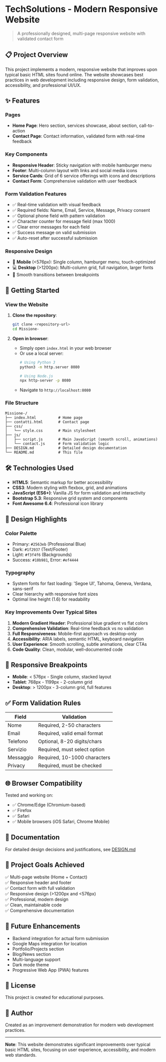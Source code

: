# TechSolutions - Modern Responsive Website

> A professionally designed, multi-page responsive website with validated contact form

## 📋 Project Overview

This project implements a modern, responsive website that improves upon typical basic HTML sites found online. The website showcases best practices in web development including responsive design, form validation, accessibility, and professional UI/UX.

## ✨ Features

### Pages
- **Home Page**: Hero section, services showcase, about section, call-to-action
- **Contact Page**: Contact information, validated form with real-time feedback

### Key Components
- **Responsive Header**: Sticky navigation with mobile hamburger menu
- **Footer**: Multi-column layout with links and social media icons
- **Service Cards**: Grid of 6 service offerings with icons and descriptions
- **Contact Form**: Comprehensive validation with user feedback

### Form Validation Features
- ✅ Real-time validation with visual feedback
- ✅ Required fields: Name, Email, Service, Message, Privacy consent
- ✅ Optional phone field with pattern validation
- ✅ Character counter for message field (max 1000)
- ✅ Clear error messages for each field
- ✅ Success message on valid submission
- ✅ Auto-reset after successful submission

### Responsive Design
- 📱 **Mobile** (<576px): Single column, hamburger menu, touch-optimized
- 💻 **Desktop** (>1200px): Multi-column grid, full navigation, larger fonts
- 🎨 Smooth transitions between breakpoints

## 🚀 Getting Started

### View the Website

1. **Clone the repository**:
   ```bash
   git clone <repository-url>
   cd Missione-
   ```

2. **Open in browser**:
   - Simply open `index.html` in your web browser
   - Or use a local server:
     ```bash
     # Using Python 3
     python3 -m http.server 8080
     
     # Using Node.js
     npx http-server -p 8080
     ```
   - Navigate to `http://localhost:8080`

### File Structure
```
Missione-/
├── index.html          # Home page
├── contatti.html       # Contact page
├── css/
│   └── style.css       # Main stylesheet
├── js/
│   ├── script.js       # Main JavaScript (smooth scroll, animations)
│   └── contact.js      # Form validation logic
├── DESIGN.md           # Detailed design documentation
└── README.md           # This file
```

## 🛠 Technologies Used

- **HTML5**: Semantic markup for better accessibility
- **CSS3**: Modern styling with flexbox, grid, and animations
- **JavaScript (ES6+)**: Vanilla JS for form validation and interactivity
- **Bootstrap 5.3**: Responsive grid system and components
- **Font Awesome 6.4**: Professional icon library

## 🎨 Design Highlights

### Color Palette
- Primary: `#2563eb` (Professional Blue)
- Dark: `#1f2937` (Text/Footer)
- Light: `#f3f4f6` (Backgrounds)
- Success: `#10b981`, Error: `#ef4444`

### Typography
- System fonts for fast loading: 'Segoe UI', Tahoma, Geneva, Verdana, sans-serif
- Clear hierarchy with responsive font sizes
- Optimal line height (1.6) for readability

### Key Improvements Over Typical Sites
1. **Modern Gradient Header**: Professional blue gradient vs flat colors
2. **Comprehensive Validation**: Real-time feedback vs no validation
3. **Full Responsiveness**: Mobile-first approach vs desktop-only
4. **Accessibility**: ARIA labels, semantic HTML, keyboard navigation
5. **User Experience**: Smooth scrolling, subtle animations, clear CTAs
6. **Code Quality**: Clean, modular, well-documented code

## 📱 Responsive Breakpoints

- **Mobile**: < 576px - Single column, stacked layout
- **Tablet**: 768px - 1199px - 2-column grid
- **Desktop**: > 1200px - 3-column grid, full features

## ✅ Form Validation Rules

| Field | Validation |
|-------|-----------|
| Nome | Required, 2-50 characters |
| Email | Required, valid email format |
| Telefono | Optional, 8-20 digits/chars |
| Servizio | Required, must select option |
| Messaggio | Required, 10-1000 characters |
| Privacy | Required, must be checked |

## 🌐 Browser Compatibility

Tested and working on:
- ✅ Chrome/Edge (Chromium-based)
- ✅ Firefox
- ✅ Safari
- ✅ Mobile browsers (iOS Safari, Chrome Mobile)

## 📖 Documentation

For detailed design decisions and justifications, see [DESIGN.md](DESIGN.md)

## 🎯 Project Goals Achieved

✅ Multi-page website (Home + Contact)  
✅ Responsive header and footer  
✅ Contact form with full validation  
✅ Responsive design (>1200px and <576px)  
✅ Professional, modern design  
✅ Clean, maintainable code  
✅ Comprehensive documentation  

## 🔮 Future Enhancements

- Backend integration for actual form submission
- Google Maps integration for location
- Portfolio/Projects section
- Blog/News section
- Multi-language support
- Dark mode theme
- Progressive Web App (PWA) features

## 📄 License

This project is created for educational purposes.

## 👤 Author

Created as an improvement demonstration for modern web development practices.

---

**Note**: This website demonstrates significant improvements over typical basic HTML sites, focusing on user experience, accessibility, and modern web standards.
